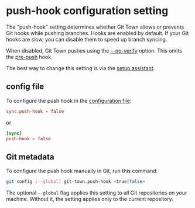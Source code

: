 # push-hook configuration setting

The "push-hook" setting determines whether Git Town allows or prevents Git hooks
while pushing branches. Hooks are enabled by default. If your Git hooks are
slow, you can disable them to speed up branch syncing.

When disabled, Git Town pushes using the
[--no-verify](https://git-scm.com/docs/git-push) option. This omits the
[pre-push](https://git-scm.com/docs/githooks#_pre_push) hook.

The best way to change this setting is via the
[setup assistant](../configuration.md).

## config file

To configure the push hook in the
[configuration file](../configuration-file.md):

```toml
sync.push-hook = false
```

or

```toml
[sync]
push-hook = false
```

## Git metadata

To configure the push hook manually in Git, run this command:

```bash
git config [--global] git-town.push-hook <true|false>
```

The optional `--global` flag applies this setting to all Git repositories on
your machine. Without it, the setting applies only to the current repository.
